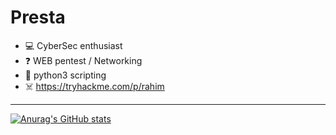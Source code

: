 # Presta
 
- 💻 CyberSec enthusiast
- ❓ WEB pentest / Networking
- 🐍 python3 scripting
- ☠️ https://tryhackme.com/p/rahim

***

[![Anurag's GitHub stats](https://github-readme-stats.vercel.app/api?username=prestaa&show_icons=true&theme=dark&hide=prs)](https://github.com/anuraghazra/github-readme-stats)
